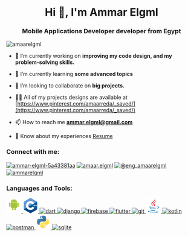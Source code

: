 <h1 align="center">Hi 👋, I'm Ammar Elgml</h1>
<h3 align="center">Mobile Applications Developer developer from Egypt</h3>

<p align="left"> <img src="https://komarev.com/ghpvc/?username=amaarelgml&label=Profile%20views&color=0e75b6&style=flat" alt="amaarelgml" /> </p>

- 🔭 I’m currently working on **improving my code design, and my problem-solving skills.**

- 🌱 I’m currently learning **some advanced topics**

- 👯 I’m looking to collaborate on **big projects.**

- 👨‍💻 All of my projects designs are available at [https://www.pinterest.com/amaarreda/_saved/](https://www.pinterest.com/amaarreda/_saved/)

- 📫 How to reach me **ammar.elgml@gmail.com**

- 📄 Know about my experiences [Resume](https://drive.google.com/file/d/15woAFNIQ8XHwJyMv4LcLL9Xltm_asmM4/view?usp=sharing)

<h3 align="left">Connect with me:</h3>
<p align="left">
<a href="https://linkedin.com/in/ammar-elgml-5a43381aa" target="blank"><img align="center" src="https://raw.githubusercontent.com/rahuldkjain/github-profile-readme-generator/master/src/images/icons/Social/linked-in-alt.svg" alt="ammar-elgml-5a43381aa" height="30" width="40" /></a>
<a href="https://fb.com/amaar.elgml" target="blank"><img align="center" src="https://raw.githubusercontent.com/rahuldkjain/github-profile-readme-generator/master/src/images/icons/Social/facebook.svg" alt="amaar.elgml" height="30" width="40" /></a>
<a href="https://www.hackerrank.com/@eng_amaarelgml" target="blank"><img align="center" src="https://raw.githubusercontent.com/rahuldkjain/github-profile-readme-generator/master/src/images/icons/Social/hackerrank.svg" alt="@eng_amaarelgml" height="30" width="40" /></a>
<a href="https://codeforces.com/profile/ammarelgml" target="blank"><img align="center" src="https://raw.githubusercontent.com/rahuldkjain/github-profile-readme-generator/master/src/images/icons/Social/codeforces.svg" alt="ammarelgml" height="30" width="40" /></a>
</p>

<h3 align="left">Languages and Tools:</h3>
<p align="left"> <a href="https://developer.android.com" target="_blank" rel="noreferrer"> <img src="https://raw.githubusercontent.com/devicons/devicon/master/icons/android/android-original-wordmark.svg" alt="android" width="40" height="40"/> </a> <a href="https://www.w3schools.com/cpp/" target="_blank" rel="noreferrer"> <img src="https://raw.githubusercontent.com/devicons/devicon/master/icons/cplusplus/cplusplus-original.svg" alt="cplusplus" width="40" height="40"/> </a> <a href="https://dart.dev" target="_blank" rel="noreferrer"> <img src="https://www.vectorlogo.zone/logos/dartlang/dartlang-icon.svg" alt="dart" width="40" height="40"/> </a> <a href="https://www.djangoproject.com/" target="_blank" rel="noreferrer"> <img src="https://cdn.worldvectorlogo.com/logos/django.svg" alt="django" width="40" height="40"/> </a> <a href="https://firebase.google.com/" target="_blank" rel="noreferrer"> <img src="https://www.vectorlogo.zone/logos/firebase/firebase-icon.svg" alt="firebase" width="40" height="40"/> </a> <a href="https://flutter.dev" target="_blank" rel="noreferrer"> <img src="https://www.vectorlogo.zone/logos/flutterio/flutterio-icon.svg" alt="flutter" width="40" height="40"/> </a> <a href="https://git-scm.com/" target="_blank" rel="noreferrer"> <img src="https://www.vectorlogo.zone/logos/git-scm/git-scm-icon.svg" alt="git" width="40" height="40"/> </a> <a href="https://www.java.com" target="_blank" rel="noreferrer"> <img src="https://raw.githubusercontent.com/devicons/devicon/master/icons/java/java-original.svg" alt="java" width="40" height="40"/> </a> <a href="https://kotlinlang.org" target="_blank" rel="noreferrer"> <img src="https://www.vectorlogo.zone/logos/kotlinlang/kotlinlang-icon.svg" alt="kotlin" width="40" height="40"/> </a> <a href="https://postman.com" target="_blank" rel="noreferrer"> <img src="https://www.vectorlogo.zone/logos/getpostman/getpostman-icon.svg" alt="postman" width="40" height="40"/> </a> <a href="https://www.python.org" target="_blank" rel="noreferrer"> <img src="https://raw.githubusercontent.com/devicons/devicon/master/icons/python/python-original.svg" alt="python" width="40" height="40"/> </a> <a href="https://www.sqlite.org/" target="_blank" rel="noreferrer"> <img src="https://www.vectorlogo.zone/logos/sqlite/sqlite-icon.svg" alt="sqlite" width="40" height="40"/> </a> </p>
